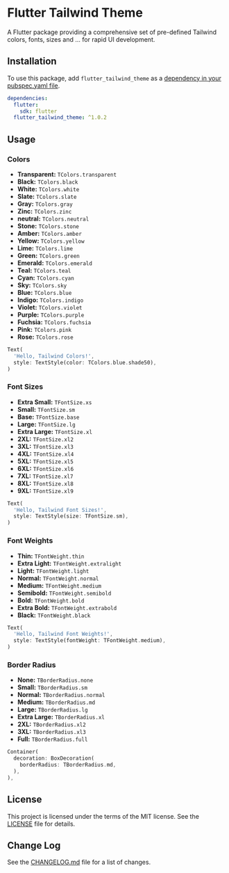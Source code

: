 # Flutter Tailwind Theme

A Flutter package providing a comprehensive set of pre-defined Tailwind colors, fonts, sizes and ... for rapid UI development.

## Installation

To use this package, add `flutter_tailwind_theme` as a [dependency in your pubspec.yaml file](https://flutter.dev/docs/development/packages-and-plugins/using-packages).

```yaml
dependencies:
  flutter:
    sdk: flutter
  flutter_tailwind_theme: ^1.0.2
```

## Usage

### Colors

- **Transparent:** `TColors.transparent`
- **Black:** `TColors.black`
- **White:** `TColors.white`
- **Slate:** `TColors.slate`
- **Gray:** `TColors.gray`
- **Zinc:** `TColors.zinc`
- **neutral:** `TColors.neutral`
- **Stone:** `TColors.stone`
- **Amber:** `TColors.amber`
- **Yellow:** `TColors.yellow`
- **Lime:** `TColors.lime`
- **Green:** `TColors.green`
- **Emerald:** `TColors.emerald`
- **Teal:** `TColors.teal`
- **Cyan:** `TColors.cyan`
- **Sky:** `TColors.sky`
- **Blue:** `TColors.blue`
- **Indigo:** `TColors.indigo`
- **Violet:** `TColors.violet`
- **Purple:** `TColors.purple`
- **Fuchsia:** `TColors.fuchsia`
- **Pink:** `TColors.pink`
- **Rose:** `TColors.rose`

```dart
Text(
  'Hello, Tailwind Colors!',
  style: TextStyle(color: TColors.blue.shade50),
)
```

### Font Sizes

- **Extra Small:** `TFontSize.xs`
- **Small:** `TFontSize.sm`
- **Base:** `TFontSize.base`
- **Large:** `TFontSize.lg`
- **Extra Large:** `TFontSize.xl`
- **2XL:** `TFontSize.xl2`
- **3XL:** `TFontSize.xl3`
- **4XL:** `TFontSize.xl4`
- **5XL:** `TFontSize.xl5`
- **6XL:** `TFontSize.xl6`
- **7XL:** `TFontSize.xl7`
- **8XL:** `TFontSize.xl8`
- **9XL:** `TFontSize.xl9`

```dart
Text(
  'Hello, Tailwind Font Sizes!',
  style: TextStyle(size: TFontSize.sm),
)
```


### Font Weights

- **Thin:** `TFontWeight.thin`
- **Extra Light:** `TFontWeight.extralight`
- **Light:** `TFontWeight.light`
- **Normal:** `TFontWeight.normal`
- **Medium:** `TFontWeight.medium`
- **Semibold:** `TFontWeight.semibold`
- **Bold:** `TFontWeight.bold`
- **Extra Bold:** `TFontWeight.extrabold`
- **Black:** `TFontWeight.black`

```dart
Text(
  'Hello, Tailwind Font Weights!',
  style: TextStyle(fontWeight: TFontWeight.medium),
)
```

### Border Radius

- **None:** `TBorderRadius.none`
- **Small:** `TBorderRadius.sm`
- **Normal:** `TBorderRadius.normal`
- **Medium:** `TBorderRadius.md`
- **Large:** `TBorderRadius.lg`
- **Extra Large:** `TBorderRadius.xl`
- **2XL:** `TBorderRadius.xl2`
- **3XL:** `TBorderRadius.xl3`
- **Full:** `TBorderRadius.full`

```dart
Container(
  decoration: BoxDecoration(
    borderRadius: TBorderRadius.md,
  ),
),
```


## License

This project is licensed under the terms of the MIT license. See the [LICENSE](LICENSE) file for details.

## Change Log

See the [CHANGELOG.md](CHANGELOG.md) file for a list of changes.

